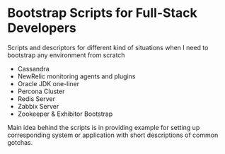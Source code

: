 Bootstrap Scripts for Full-Stack Developers
=========

Scripts and descriptors for different kind of situations when I need to bootstrap any environment from scratch

* Cassandra
* NewRelic monitoring agents and plugins
* Oracle JDK one-liner
* Percona Cluster
* Redis Server
* Zabbix Server
* Zookeeper & Exhibitor Bootstrap

Main idea behind the scripts is in providing example for setting up corresponding system or application with short descriptions of common gotchas.
